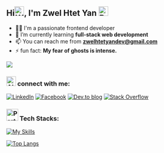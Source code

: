 ## Hi<img src="https://raw.githubusercontent.com/Tarikul-Islam-Anik/Animated-Fluent-Emojis/master/Emojis/Hand%20gestures/Waving%20Hand.png" alt="Waving Hand" width="25" height="25" />, I'm Zwel Htet Yan <img src="https://raw.githubusercontent.com/Tarikul-Islam-Anik/Animated-Fluent-Emojis/master/Emojis/Animals/Bear.png" alt="Bear" width="25" height="25" />

- 👨‍💻 I'm a passionate frontend developer
- 🌱 I’m currently learning **full-stack web development**
- 📫 You can reach me from **zwelhtetyandev@gmail.com**
- ⚡️ fun fact: **My fear of ghosts is intense.**

![](https://komarev.com/ghpvc/?username=zwelhtetyan&style=for-the-badge)

### <img src="https://raw.githubusercontent.com/Tarikul-Islam-Anik/Animated-Fluent-Emojis/master/Emojis/Smilies/Alien.png" alt="Alien" width="25" height="25" /> connect with me: 
[![LinkedIn](https://img.shields.io/badge/linkedin-%230077B5.svg?style=for-the-badge&logo=linkedin&logoColor=white)](https://www.linkedin.com/in/zwel-htet-yan-00316722a/) [![Facebook](https://img.shields.io/badge/Facebook-%231877F2.svg?style=for-the-badge&logo=Facebook&logoColor=white)](https://www.facebook.com/zwel.h.yan/) [![Dev.to blog](https://img.shields.io/badge/dev.to-0A0A0A?style=for-the-badge&logo=dev.to&logoColor=white)](https://dev.to/zwelhtetyan) [![Stack Overflow](https://img.shields.io/badge/-Stackoverflow-FE7A16?style=for-the-badge&logo=stack-overflow&logoColor=white)](https://stackoverflow.com/users/16779888)

### <img class=" lazyloaded" src="https://github.com/Tarikul-Islam-Anik/Microsoft-Teams-Animated-Emojis/blob/master/Emojis/Activities/Party%20Popper.png?raw=true" alt="Party Popper" title="Party Popper" width="31" height="31"> Tech Stacks:
[![My Skills](https://skillicons.dev/icons?i=js,ts,react,nextjs,nodejs,express,mongodb)](https://skillicons.dev)

[![Top Langs](https://github-readme-stats.vercel.app/api/top-langs/?username=zwelhtetyan&theme=dark&hide_border=true&include_all_commits=true&count_private=true&layout=compact&langs_count=10)](https://github.com/zwelhhtetyan/github-readme-stats)
